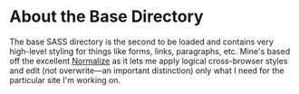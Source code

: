 # About the Base Directory
The base SASS directory is the second to be loaded and contains very high-level styling for things like forms, links, paragraphs, etc. Mine's based off the excellent [Normalize](https://necolas.github.io/normalize.css/) as it lets me apply logical cross-browser styles and edit (not overwrite—an important distinction) only what I need for the particular site I'm working on.

